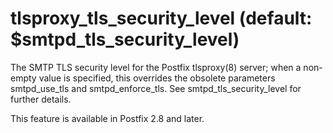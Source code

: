 # tlsproxy_tls_security_level (default: $smtpd_tls_security_level)
 The SMTP TLS security level for the Postfix tlsproxy(8) server;
when a non-empty value is specified, this overrides the obsolete
parameters smtpd\_use\_tls and smtpd\_enforce\_tls. See
smtpd\_tls\_security\_level for further details. 


 This feature is available in Postfix 2.8 and later. 


